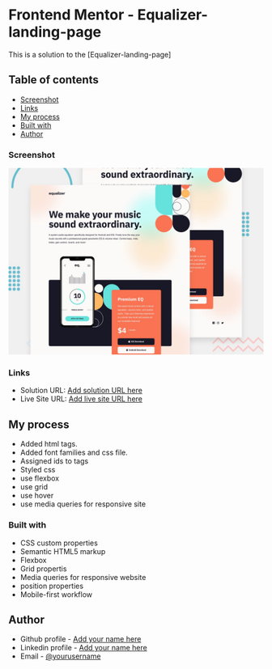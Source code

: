 # Frontend Mentor - Equalizer-landing-page

This is a solution to the [Equalizer-landing-page]

## Table of contents

  - [Screenshot](#screenshot)
  - [Links](#links)
  - [My process](#my-process)
  - [Built with](#built-with)
  - [Author](#author)



### Screenshot
![](preview.jpg)

### Links

- Solution URL: [Add solution URL here](https://github.com/DavitDvalashvili/Equalizer-landing-page)
- Live Site URL: [Add live site URL here](https://davitdvalashvili.github.io/Equalizer-landing-page/)

## My process
- Added html tags.
- Added font families and css file.
- Assigned ids to tags
- Styled css
- use flexbox
- use grid
- use hover
- use media queries for responsive site

### Built with

- CSS custom properties
- Semantic HTML5 markup
- Flexbox
- Grid propertis
- Media queries for responsive website
- position properties
- Mobile-first workflow


## Author

- Github profile - [Add your name here](https://github.com/DavitDvalashvili)
- Linkedin profile - [Add your name here](https://www.linkedin.com/in/davit-dvalashvili-0421b6253)
- Email - [@yourusername](davitdvalashvili1996@gmail.com)


